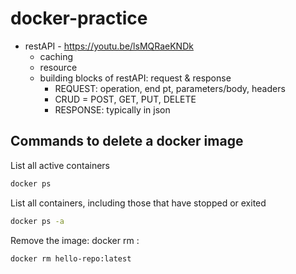 # docker-practice

- restAPI - https://youtu.be/lsMQRaeKNDk 
    - caching
    - resource
    - building blocks of restAPI: request & response
        - REQUEST: operation, end pt, parameters/body, headers
        - CRUD = POST, GET, PUT, DELETE
        - RESPONSE: typically in json


## Commands to delete a docker image
List all active containers
```sh
docker ps
```
List all containers, including those that have stopped or exited
```sh
docker ps -a
```
Remove the image: docker rm <reponame>:<tag>
```sh
docker rm hello-repo:latest 
```
